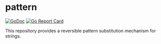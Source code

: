 # pattern

[![GoDoc](https://img.shields.io/static/v1?label=godoc&message=reference&color=blue)](https://pkg.go.dev/github.com/creachadair/pattern)
[![Go Report Card](https://goreportcard.com/badge/github.com/creachadair/pattern)](https://goreportcard.com/report/github.com/creachadair/pattern)

This repository provides a reversible pattern substitution mechanism for strings.
